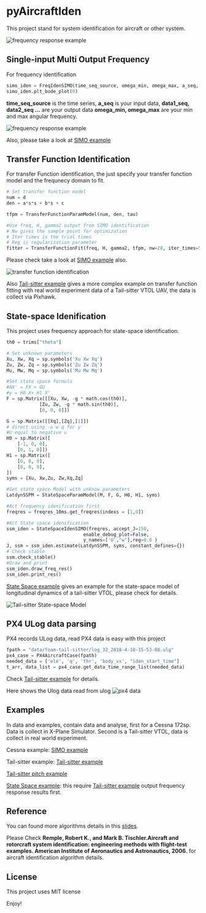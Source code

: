 # pyAircraftIden
This project stand for system identification for aircraft or other system.

![frequency response example](plots/workflow.PNG)


## Single-input Multi Output Frequency
For frequency identification

```python
simo_iden = FreqIdenSIMO(time_seq_source, omega_min, omega_max, a_seq, data1_seq, data2_seq ..., win_num=None)
simo_iden.plt_bode_plot(0)
```
__time_seq_source__ is the time series, __a_seq__ is your input data, __data1_seq, data2_seq ...__ are your output data
__omega_min, omega_max__ are your min and max angular frequency.

![frequency response example](plots/ele_q_cessna.png)

Also, please take a look at [SIMO example](./examples/FreqIdenExample.ipynb)

## Transfer Function Identification
For transfer Function identification, the just specify your transfer function model and the frequnecy domain to fit.


```python
# Set transfer function model
num = d
den = a*s*s + b*s + c

tfpm = TransferFunctionParamModel(num, den, tau)

#Use freq, H, gamma2 output from SIMO identification
# Nw gives the sample point for optimization
# Iter times is the trial times
# Reg is regularization parameter
fitter = TransferFunctionFit(freq, H, gamma2, tfpm, nw=20, iter_times=50, reg = 0.1)

```
Please check take a look at [SIMO example](./examples/FreqIdenExample.ipynb) also.

![transfer function identification](plots/ele_q_transferfunc.PNG)

Also [Tail-sitter example](./examples/TSCruisingFreqResQFitting.ipynb) gives a more complex example on transfer function fitting with real world experiment data of a Tail-sitter VTOL UAV, the data is collect via Pixhawk.

## State-space Idenification
This project uses frequency approach for state-space identification.


```python
th0 = trims["theta"]

# Set unknown parameters
Xu, Xw, Xq = sp.symbols('Xu Xw Xq')
Zu, Zw, Zq = sp.symbols('Zu Zw Zq')
Mu, Mw, Mq = sp.symbols('Mu Mw Mq')

#Set state space formula
#AX' = FX + GU
#y = H0 X+ H1 X'
F = sp.Matrix([[Xu, Xw, -g * math.cos(th0)],
            [Zu, Zw, -g * math.sin(th0)],
            [0, 0, 0]])

G = sp.Matrix([[Xq],[Zq],[1]])
# direct using -u w q for y
#U equal to negative u
H0 = sp.Matrix([
    [-1, 0, 0],
    [0, 1, 0]])
H1 = sp.Matrix([
    [0, 0, 0],
    [0, 0, 0],
])
syms = [Xu, Xw,Zu, Zw,Xq,Zq]

#Set state space Model with unknow parameters
LatdynSSPM = StateSpaceParamModel(M, F, G, H0, H1, syms)

#Act frequency idenification first
freqres = freqres_10ms.get_freqres(indexs = [1,0])

#Act State space idenification
ssm_iden = StateSpaceIdenSIMO(freqres, accept_J=150,
                            enable_debug_plot=False,
                            y_names=['U',"w"],reg=0.0 )
J, ssm = ssm_iden.estimate(LatdynSSPM, syms, constant_defines={})
# Check stable
ssm.check_stable()
#Draw and print
ssm_iden.draw_freq_res()
ssm_iden.print_res()
```

[State Space example](./examples/TSCruisingSSM.ipynb) gives an example for the state-space model of longitudinal dynamics of a tail-sitter VTOL, please check  for details.

![Tail-sitter State-space Model](plots/ts_ssm.PNG)

## PX4 ULog data parsing
PX4 records ULog data, read PX4 data is easy with this project

```python
fpath = "data/foam-tail-sitter/log_32_2018-4-10-15-53-08.ulg"
px4_case = PX4AircraftCase(fpath)
needed_data = ['ele', 'q', 'thr', 'body_vx', "iden_start_time"]
t_arr, data_list = px4_case.get_data_time_range_list(needed_data)
```

Check  [Tail-sitter example](./examples/TSCruisingFreqResQFitting.ipynb) for details.

Here shows the Ulog data read from ulog
![px4 data](plots/px4_data.png)

## Examples
In data and examples, contain data and analyse, first for a Cessna 172sp. Data is collect in X-Plane Simulator. Second is a Tail-sitter VTOL, data is collect in real world experiment.

Cessna example:
[SIMO example](./examples/FreqIdenExample.ipynb)

Tail-sitter example:
[Tail-sitter example](./examples/TSCruisingFreqResQFitting.ipynb)

[Tail-sitter pitch example](./examples/TSCruisingFreqResPitch.ipynb)

[State Space example](./examples/TSCruisingSSM.ipynb): this require [Tail-sitter example](./examples/TSCruisingFreqResPitch.ipynb) output frequency response results first.

## Reference

You can found more algorithms details in this [slides](./AircraftIdentification.pdf).

Please Check 
**Remple, Robert K., and Mark B. Tischler.Aircraft and rotorcraft system identification: engineering methods with flight-test examples. American Institute of Aeronautics and Astronautics, 2006.** for aircraft identification algorithm details.

## License
This project uses MIT license

Enjoy!
